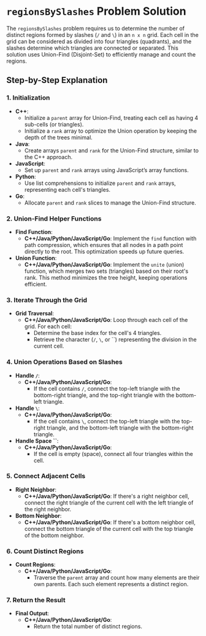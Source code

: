 # `regionsBySlashes` Problem Solution

The `regionsBySlashes` problem requires us to determine the number of distinct regions formed by slashes (`/` and `\`) in an `n x n` grid. Each cell in the grid can be considered as divided into four triangles (quadrants), and the slashes determine which triangles are connected or separated. This solution uses Union-Find (Disjoint-Set) to efficiently manage and count the regions.

## Step-by-Step Explanation

### 1. **Initialization**

- **C++**:
  - Initialize a `parent` array for Union-Find, treating each cell as having 4 sub-cells (or triangles).
  - Initialize a `rank` array to optimize the Union operation by keeping the depth of the trees minimal.
- **Java**:
  - Create arrays `parent` and `rank` for the Union-Find structure, similar to the C++ approach.
- **JavaScript**:
  - Set up `parent` and `rank` arrays using JavaScript’s array functions.
- **Python**:
  - Use list comprehensions to initialize `parent` and `rank` arrays, representing each cell's triangles.
- **Go**:
  - Allocate `parent` and `rank` slices to manage the Union-Find structure.

### 2. **Union-Find Helper Functions**

- **Find Function**:
  - **C++/Java/Python/JavaScript/Go**: Implement the `find` function with path compression, which ensures that all nodes in a path point directly to the root. This optimization speeds up future queries.
- **Union Function**:
  - **C++/Java/Python/JavaScript/Go**: Implement the `unite` (union) function, which merges two sets (triangles) based on their root's rank. This method minimizes the tree height, keeping operations efficient.

### 3. **Iterate Through the Grid**

- **Grid Traversal**:
  - **C++/Java/Python/JavaScript/Go**: Loop through each cell of the grid. For each cell:
    - Determine the base index for the cell's 4 triangles.
    - Retrieve the character (`/`, `\`, or ``) representing the division in the current cell.

### 4. **Union Operations Based on Slashes**

- **Handle `/`**:
  - **C++/Java/Python/JavaScript/Go**:
    - If the cell contains `/`, connect the top-left triangle with the bottom-right triangle, and the top-right triangle with the bottom-left triangle.
- **Handle `\`**:
  - **C++/Java/Python/JavaScript/Go**:
    - If the cell contains `\`, connect the top-left triangle with the top-right triangle, and the bottom-left triangle with the bottom-right triangle.
- **Handle Space ``**:
  - **C++/Java/Python/JavaScript/Go**:
    - If the cell is empty (space), connect all four triangles within the cell.

### 5. **Connect Adjacent Cells**

- **Right Neighbor**:
  - **C++/Java/Python/JavaScript/Go**: If there's a right neighbor cell, connect the right triangle of the current cell with the left triangle of the right neighbor.
- **Bottom Neighbor**:
  - **C++/Java/Python/JavaScript/Go**: If there's a bottom neighbor cell, connect the bottom triangle of the current cell with the top triangle of the bottom neighbor.

### 6. **Count Distinct Regions**

- **Count Regions**:
  - **C++/Java/Python/JavaScript/Go**:
    - Traverse the `parent` array and count how many elements are their own parents. Each such element represents a distinct region.

### 7. **Return the Result**

- **Final Output**:
  - **C++/Java/Python/JavaScript/Go**:
    - Return the total number of distinct regions.
